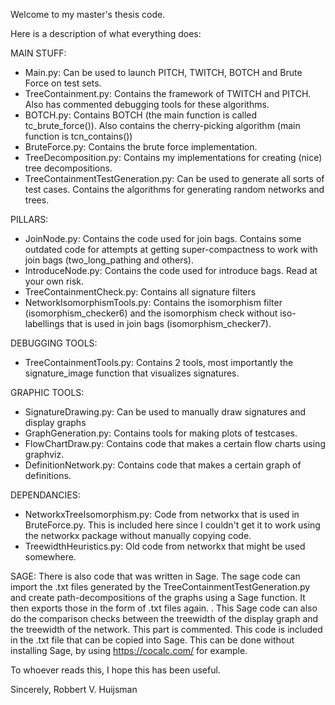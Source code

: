 Welcome to my master's thesis code. 

Here is a description of what everything does:

MAIN STUFF:
- Main.py: Can be used to launch PITCH, TWITCH, BOTCH and Brute Force on test sets. 
- TreeContainment.py: Contains the framework of TWITCH and PITCH. Also has commented debugging tools for these algorithms. 
- BOTCH.py: Contains BOTCH (the main function is called tc_brute_force()). Also contains the cherry-picking algorithm (main function is tcn_contains())
- BruteForce.py: Contains the brute force implementation. 
- TreeDecomposition.py: Contains my implementations for creating (nice) tree decompositions.
- TreeContainmentTestGeneration.py: Can be used to generate all sorts of test cases. Contains the algorithms for generating random networks and trees. 

PILLARS:
- JoinNode.py: Contains the code used for join bags. Contains some outdated code for attempts at getting super-compactness to work with join bags (two_long_pathing and others). 
- IntroduceNode.py: Contains the code used for introduce bags. Read at your own risk. 
- TreeContainmentCheck.py: Contains all signature filters
- NetworkIsomorphismTools.py: Contains the isomorphism filter (isomorphism_checker6) and the isomorphism check without iso-labellings that is used in join bags (isomorphism_checker7). 

DEBUGGING TOOLS:
- TreeContainmentTools.py: Contains 2 tools, most importantly the signature_image function that visualizes signatures. 

GRAPHIC TOOLS: 
- SignatureDrawing.py: Can be used to manually draw signatures and display graphs
- GraphGeneration.py: Contains tools for making plots of testcases. 
- FlowChartDraw.py: Contains code that makes a certain flow charts using graphviz. 
- DefinitionNetwork.py: Contains code that makes a certain graph of definitions. 

DEPENDANCIES:
- NetworkxTreeIsomorphism.py: Code from networkx that is used in BruteForce.py. This is included here since I couldn't get it to work using the networkx package without manually copying code. 
- TreewidthHeuristics.py: Old code from networkx that might be used somewhere. 

SAGE:
There is also code that was written in Sage. The sage code can import the .txt files generated by the TreeContainmentTestGeneration.py and create path-decompositions of the graphs using a Sage function. It then exports those in the form of .txt files again. .
This Sage code can also do the comparison checks between the treewidth of the display graph and the treewidth of the network. This part is commented. 
This code is included in the .txt file that can be copied into Sage. This can be done without installing Sage, by using https://cocalc.com/ for example.

To whoever reads this, I hope this has been useful.  

Sincerely, 
Robbert V. Huijsman